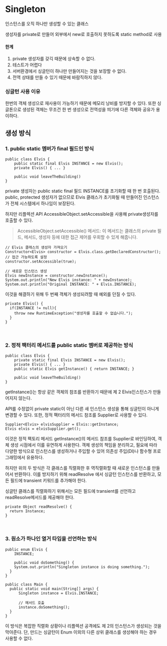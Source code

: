 # Singleton
인스턴스를 오직 하나만 생성할 수 있는 클래스

생성자를 private로 만들어 외부에서 new로 호출하지 못하도록 static method로 사용


#### 한계
1. private 생성자를 갖긱 때문에 상속할 수 없다.
2. 테스트가 어렵다
3. 서버환경에서 싱글턴이 하나만 만들어지는 것을 보장할 수 없다.
4. 전역 상태를 만들 수 있기 때문에 바람직하지 않다.


### 싱글턴 사용 이유
한번의 객체 생성으로 재사용이 가능하기 때문에 메모리 낭비를 방지할 수 있다.
또한 싱글톤으로 생성된 객체는 무조건 한 번 생성으로 전역성을 띄기에 다른 객체와 공유가 용이하다.


## 생성 방식
### 1. public static 멤버가 final 필드인 방식
```
public class Elvis {
	public static final Elvis INSTANCE = new Elvis();
	private Elvis() { ... }

	public void leaveTheBuilding()
}
```
private 생성자는 public static final 필드 INSTANCE를 초기화할 때 한 번 호출된다.
public, protected 생성자가 없으므로 Elvis 클래스가 초기화될 때 만들어진 인스턴스가 전체 시스템에서 하나임이 보장된다.

하지만 리플렉션 API AccessibleObject.setAccessible을 사용해 private생성자를 호출할 수 있다.

> AccessibleObject.setAccessible() 메서드:
> 이 메서드는 클래스의 private 필드, 메서드, 생성자 등에 대한 접근 제어를 우회할 수 있게 해줍니다.


```
// Elvis 클래스의 생성자 가져오기
Constructor<Elvis> constructor = Elvis.class.getDeclaredConstructor();
// 접근 가능하도록 설정
constructor.setAccessible(true);

// 새로운 인스턴스 생성
Elvis newInstance = constructor.newInstance();
System.out.println("New Elvis instance: " + newInstance);
System.out.println("Original INSTANCE: " + Elvis.INSTANCE);
```

이것을 해결하기 위해 두 번째 객체가 생성되려할 때 예외를 던질 수 있다.
```
private Elvis() {
  if(INSTANCE != null){
    throw new RuntimeException("생성자를 호출할 수 없습니다.");
  }
}
```

<br>

### 2. 정적 팩터리 메서드를 public static 멤버로 제공하는 방식
```
public class Elvis {
	private static final Elvis INSTANCE = new Elvis();
	private Elvis() { ... }
	public static Elvis getInstance() { return INSTANCE; }

	public void leaveTheBuilding()
}
```
getInstance()는 항상 같은 객체의 참조를 반환하기 때문에 제 2 Elvis인스턴스가 만들어지지 않는다.

API를 수정없이 private static이 아닌 다른 새 인스턴스 생성을 통해 싱글턴이 아니게 변경할 수 있다.
또한, 정적 팩터리의 메서드 참조를 Supplier로 사용할 수 있다.
```
Supplier<Elvis> elvisSupplier = Elvis::getInstance;
Elvis elvis = elvisSupplier.get();
```
이것은 정적 팩토리 메서드 getInstance()의 메서드 참조를 Supplier로 바인딩하여, 객체 생성 시점에서 이를 유연하게 사용한다.
객체 생성의 책임을 분리하고, 필요에 따라 다양한 방식으로 인스턴스를 생성하거나 주입할 수 있어 의존성 주입(DI)나 함수형 프로그래밍에서 유용하다.


하지만 위의 두 방식은 각 클래스를 직렬화한 후 역직렬화할 때 새로운 인스턴스를 만들어서 반환하다.
이를 방지하기 위해 readResolve 에서 싱글턴 인스턴스를 반환하고, 모든 필드에 transient 키워드를 추가해야 한다.

싱글턴 클래스를 직렬화하기 위해서는 모든 필드에 transient를 선언하고 readResolve메서드를 제공해야 한다.
```
private Object readResolve() {
  return Instance;
}
```

<br>


### 3. 원소가 하나인 열거 타입을 선언하는 방식
```
public enum Elvis {
	INSTANCE; 
	
	public void doSomething() {
    System.out.println("Singleton instance is doing something.");
  }
}
```

```
public class Main {
  public static void main(String[] args) {
      Singleton instance = Elvis.INSTANCE;

      // 메서드 호출
      instance.doSomething();
  }
}
```
이 방식은 복잡한 직렬화 상황이나 리플렉션 공격에도 제 2의 인스턴스가 생성되는 것을 막아준다.
단, 만드는 싱글턴이 Enum 이외의 다른 상위 클래스를 생성해야 하는 경우 사용할 수 없다.

